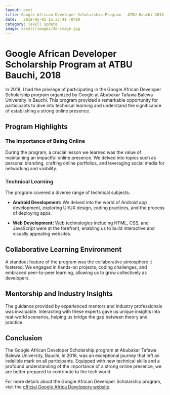 ```yaml
---
layout: post
title: Google African Developer Scholarship Program - ATBU Bauchi 2018
date:   2018-05-01 15:37:41 -0700
category: jekyll update
image: assets/images/3d-image.jpg
---
```


# Google African Developer Scholarship Program at ATBU Bauchi, 2018

In 2018, I had the privilege of participating in the Google African Developer Scholarship program organized by Google at Abubakar Tafawa Balewa University in Bauchi. This program provided a remarkable opportunity for participants to dive into technical learning and understand the significance of establishing a strong online presence.

## Program Highlights

### The Importance of Being Online

During the program, a crucial lesson we learned was the value of maintaining an impactful online presence. We delved into topics such as personal branding, crafting online portfolios, and leveraging social media for networking and visibility.

### Technical Learning

The program covered a diverse range of technical subjects:

- **Android Development:** We delved into the world of Android app development, exploring UI/UX design, coding practices, and the process of deploying apps.
  
- **Web Development:** Web technologies including HTML, CSS, and JavaScript were at the forefront, enabling us to build interactive and visually appealing websites.

## Collaborative Learning Environment

A standout feature of the program was the collaborative atmosphere it fostered. We engaged in hands-on projects, coding challenges, and embraced peer-to-peer learning, allowing us to grow collectively as developers.

## Mentorship and Industry Insights

The guidance provided by experienced mentors and industry professionals was invaluable. Interacting with these experts gave us unique insights into real-world scenarios, helping us bridge the gap between theory and practice.

## Conclusion

The Google African Developer Scholarship program at Abubakar Tafawa Balewa University, Bauchi, in 2018, was an exceptional journey that left an indelible mark on all participants. Equipped with new technical skills and a profound understanding of the importance of a strong online presence, we are better prepared to contribute to the tech world.

For more details about the Google African Developer Scholarship program, visit the [official Google Africa Developers website](https://developers.google.com/africa/).
